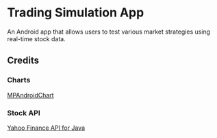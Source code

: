 # Trading Simulation App

An Android app that allows users to test various market strategies using real-time stock data.

## Credits

### Charts

[MPAndroidChart](https://github.com/PhilJay/MPAndroidChart)

### Stock API

[Yahoo Finance API for Java](https://github.com/sstrickx/yahoofinance-api)


